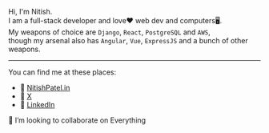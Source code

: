 Hi, I'm Nitish.\
I am a full-stack developer and love❤️ web dev and computers🖥️.\
My weapons of choice are `Django`, `React`, `PostgreSQL` and `AWS`, \
though my arsenal also has `Angular`, `Vue`, `ExpressJS` and a bunch of other weapons.

---

You can find me at these places:
- 🔗 [NitishPatel.in](https://www.nitishpatel.in)
- 🔗 [X](https://twitter.com/Ni30Patel)
- 🔗 [LinkedIn](https://www.linkedin.com/in/nitish-patel-84b0671b3/)

💞️ I’m looking to collaborate on Everything


<!---
nitish8090/nitish8090 is a ✨ special ✨ repository because its `README.md` (this file) appears on your GitHub profile.
You can click the Preview link to take a look at your changes.
--->
